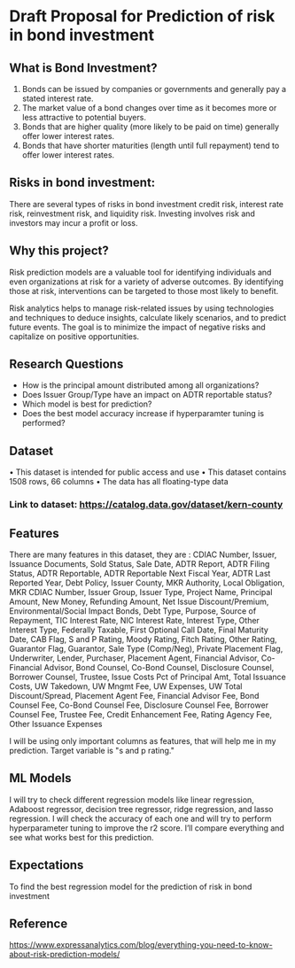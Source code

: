 # Draft Proposal for Prediction of risk in bond investment

## What is Bond Investment?
1)	Bonds can be issued by companies or governments and generally pay a stated interest rate.
2)	The market value of a bond changes over time as it becomes more or less attractive to potential buyers.
3)	Bonds that are higher quality (more likely to be paid on time) generally offer lower interest rates.
4)	Bonds that have shorter maturities (length until full repayment) tend to offer lower interest rates.
## Risks in bond investment: 
There are several types of risks in bond investment credit risk, interest rate risk, reinvestment risk, and liquidity risk. Investing involves risk and investors may incur a profit or loss.

## Why this project?
Risk prediction models are a valuable tool for identifying individuals and even organizations at risk for a variety of adverse outcomes. By identifying those at risk, interventions can be targeted to those most likely to benefit.

Risk analytics helps to manage risk-related issues by using technologies and techniques to deduce insights, calculate likely scenarios, and to predict future events. The goal is to minimize the impact of negative risks and capitalize on positive opportunities. 

## Research Questions 
+ How is the principal amount distributed among all organizations?
+ Does Issuer Group/Type have an impact on ADTR reportable status?
+ Which model is best for prediction?
+ Does the best model accuracy increase if hyperparamter tuning is performed? 

## Dataset
•	This dataset is intended for public access and use
•	This dataset contains 1508 rows, 66 columns
•	The data has all floating-type data

### Link to dataset: https://catalog.data.gov/dataset/kern-county

## Features
There are many features in this dataset, they are : CDIAC Number, Issuer, Issuance Documents, Sold Status, Sale Date, ADTR Report, ADTR Filing Status, ADTR Reportable, ADTR Reportable Next Fiscal Year, ADTR Last Reported Year, Debt Policy, Issuer County, MKR Authority, Local Obligation, MKR CDIAC Number, Issuer Group, Issuer Type, Project Name, Principal Amount, New Money, Refunding Amount, Net Issue Discount/Premium, Environmental/Social Impact Bonds, Debt Type, Purpose, Source of Repayment, TIC Interest Rate, NIC Interest Rate, Interest Type, Other Interest Type, Federally Taxable, First Optional Call Date, Final Maturity Date, CAB Flag, S and P Rating, Moody Rating, Fitch Rating, Other Rating, Guarantor Flag, Guarantor, Sale Type (Comp/Neg), Private Placement Flag, Underwriter, Lender, Purchaser, Placement Agent, Financial Advisor, Co-Financial Advisor, Bond Counsel, Co-Bond Counsel, Disclosure Counsel, Borrower Counsel, Trustee, Issue Costs Pct of Principal Amt, Total Issuance Costs, UW Takedown, UW Mngmt Fee, UW Expenses, UW Total Discount/Spread, Placement Agent Fee, Financial Advisor Fee, Bond Counsel Fee, Co-Bond Counsel Fee, Disclosure Counsel Fee, Borrower Counsel Fee, Trustee Fee, Credit Enhancement Fee, Rating Agency Fee, Other Issuance Expenses

I will be using only important columns as features, that will help me in my prediction. Target variable is "s and p rating."

## ML Models 
I will try to check different regression models like linear regression, Adaboost regressor, decision tree regressor, ridge regression, and lasso regression. I will check the accuracy of each one and will try to perform hyperparameter tuning to improve the r2 score. I’ll compare everything and see what works best for this prediction.

## Expectations 
To find the best regression model for the prediction of risk in bond investment 

## Reference 
https://www.expressanalytics.com/blog/everything-you-need-to-know-about-risk-prediction-models/
